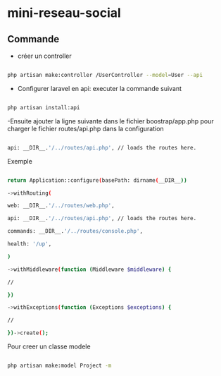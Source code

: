 # mini-reseau-social
 
## Commande

- créer un controller
 
```sh

php artisan make:controller /UserController --model=User --api

```

- Configurer laravel en api: executer la commande suivant
 
```sh

php artisan install:api

```

-Ensuite ajouter la ligne suivante dans le fichier boostrap/app.php pour charger le fichier routes/api.php dans la configuration
 
```sh

api: __DIR__.'/../routes/api.php', // loads the routes here.

```

Exemple

```sh

return Application::configure(basePath: dirname(__DIR__))

->withRouting(

web: __DIR__.'/../routes/web.php',

api: __DIR__.'/../routes/api.php', // loads the routes here.

commands: __DIR__.'/../routes/console.php',

health: '/up',

)

->withMiddleware(function (Middleware $middleware) {

//

})

->withExceptions(function (Exceptions $exceptions) {

//

})->create();

```

Pour creer un classe modele
 
```sh

php artisan make:model Project -m

```
 
